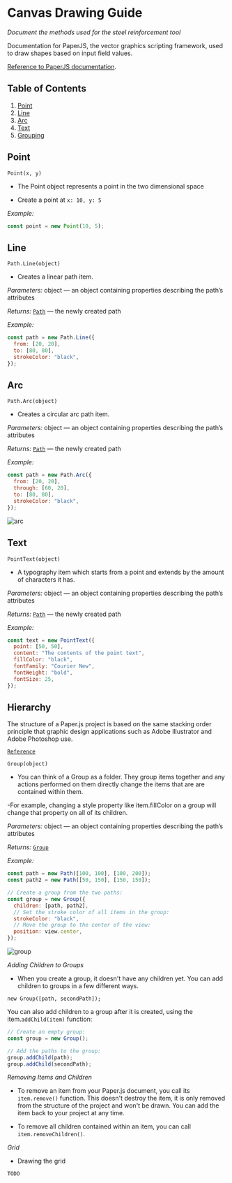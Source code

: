 # Canvas Drawing Guide

_Document the methods used for the steel reinforcement tool_

Documentation for PaperJS, the vector graphics scripting framework, used to draw shapes based on input field values.

[Reference to PaperJS documentation](http://paperjs.org/reference/global/).

## Table of Contents

1. [Point](#point)
1. [Line](#line)
1. [Arc](#arc)
1. [Text](#text)
1. [Grouping](#hierarchy)

## Point

`Point(x, y)`

- The Point object represents a point in the two dimensional space

- Create a point at `x: 10, y: 5`

_Example:_

```jsx
const point = new Point(10, 5);
```

## Line

`Path.Line(object)`

- Creates a linear path item.

_Parameters:_
object — an object containing properties describing the path’s attributes

_Returns:_
[`Path`](http://paperjs.org/reference/path/) — the newly created path

_Example:_

```jsx
const path = new Path.Line({
  from: [20, 20],
  to: [80, 80],
  strokeColor: "black",
});
```

## Arc

`Path.Arc(object)`

- Creates a circular arc path item.

_Parameters:_
object — an object containing properties describing the path’s attributes

_Returns:_
[`Path`](http://paperjs.org/reference/path/) — the newly created path

_Example:_

```jsx
const path = new Path.Arc({
  from: [20, 20],
  through: [60, 20],
  to: [80, 80],
  strokeColor: "black",
});
```

![arc](https://github.com/calinursu/steel-reinforcement-tool/screenshots/blob/main/Screenshot%202023-05-08%20at%2010.57.13.png)

## Text

`PointText(object)`

- A typography item which starts from a point and extends by the amount of characters it has.

_Parameters:_
object — an object containing properties describing the path’s attributes

_Returns:_
[`Path`](http://paperjs.org/reference/path/) — the newly created path

_Example:_

```jsx
const text = new PointText({
  point: [50, 50],
  content: "The contents of the point text",
  fillColor: "black",
  fontFamily: "Courier New",
  fontWeight: "bold",
  fontSize: 25,
});
```

## Hierarchy

The structure of a Paper.js project is based on the same stacking order principle that graphic design applications such as Adobe Illustrator and Adobe Photoshop use.

[`Reference`](http://paperjs.org/tutorials/project-items/project-hierarchy/)

`Group(object)`

- You can think of a Group as a folder. They group items together and any actions performed on them directly change the items that are are contained within them.

-For example, changing a style property like item.fillColor on a group will change that property on all of its children.

_Parameters:_
object — an object containing properties describing the path’s attributes

_Returns:_
[`Group`](http://paperjs.org/reference/group/)

_Example:_

```jsx
const path = new Path([100, 100], [100, 200]);
const path2 = new Path([50, 150], [150, 150]);

// Create a group from the two paths:
const group = new Group({
  children: [path, path2],
  // Set the stroke color of all items in the group:
  strokeColor: "black",
  // Move the group to the center of the view:
  position: view.center,
});
```

![group](https://github.com/calinursu/steel-reinforcement-tool/screenshots/blob/main/Screenshot%202023-05-07%20at%2014.11.22.png)

_Adding Children to Groups_

- When you create a group, it doesn't have any children yet. You can add children to groups in a few different ways.

`new Group([path, secondPath]);`

You can also add children to a group after it is created, using the item.`addChild(item)` function:

```jsx
// Create an empty group:
const group = new Group();

// Add the paths to the group:
group.addChild(path);
group.addChild(secondPath);
```

_Removing Items and Children_

- To remove an item from your Paper.js document, you call its `item.remove()` function. This doesn't destroy the item, it is only removed from the structure of the project and won't be drawn. You can add the item back to your project at any time.

- To remove all children contained within an item, you can call `item.removeChildren()`.

_Grid_

- Drawing the grid

```jsx
TODO
```
